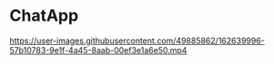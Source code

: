 # ChatApp

https://user-images.githubusercontent.com/49885862/162639996-57b10783-9e1f-4a45-8aab-00ef3e1a6e50.mp4

